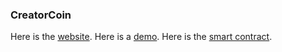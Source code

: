 ### CreatorCoin
Here is the [website](https://www.creatorcoin.app/).
Here is a [demo](https://www.youtube.com/watch?v=iYg_-q4DqJU).
Here is the [smart contract](https://github.com/duggalr/creator-coin-contract).
